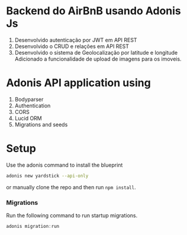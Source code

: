# Backend do AirBnB usando Adonis Js

1. Desenvolvido autenticação por JWT em API REST
2. Desenvolvido o CRUD e relações em API REST
3. Desenvolvido o sistema de Geolocalização por latitude e longitude
   Adicionado a funcionalidade de upload de imagens para os imoveis.

# Adonis API application using

1. Bodyparser
2. Authentication
3. CORS
4. Lucid ORM
5. Migrations and seeds

# Setup

Use the adonis command to install the blueprint

```bash
adonis new yardstick --api-only
```

or manually clone the repo and then run `npm install`.


### Migrations

Run the following command to run startup migrations.

```js
adonis migration:run
```
